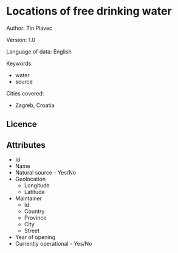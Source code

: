 # Locations of free drinking water

Author: Tin Plavec

Version: 1.0

Language of data: English

Keywords:
- water
- source

Cities covered:
- Zagreb, Croatia

## Licence

## Attributes

- Id
- Name
- Natural source - Yes/No
- Geolocation
  - Longitude
  - Latitude
- Maintainer
	- Id
  - Country
  - Province
  - City
  - Street
- Year of opening
- Currently operational - Yes/No
